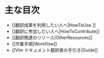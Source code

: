 主な目次
========

  * [[翻訳成果を利用したい人へ|HowToUse ]]
  * [[翻訳に参加したい人へ|HowToContribute]]
  * [[翻訳関連のリソース|OtherResources]]
  * [[作業手順|Workflow]]
  * [[Vim ドキュメント翻訳者の手引き|Guide]]
